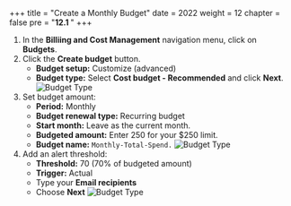 +++
title = "Create a Monthly Budget"
date = 2022
weight = 12
chapter = false
pre = "<b>12.1 </b>"
+++
1. In the **Billiing and Cost Management** navigation menu, click on **Budgets**.
2. Click the **Create budget** button.
    - **Budget setup:** Customize (advanced)
    - **Budget type:** Select **Cost budget - Recommended** and click **Next**.
![Budget Type](/images/12-Cost/12.1-MonthlyBudget/01-BudgetType.png)
3. Set budget amount:
    - **Period:** Monthly
    - **Budget renewal type:** Recurring budget
    - **Start month:** Leave as the current month.
    - **Budgeted amount:** Enter 250 for your $250 limit.
    - **Budget name:** `Monthly-Total-Spend.`
![Budget Type](/images/12-Cost/12.1-MonthlyBudget/02-BudgetAmount.png)
1. Add an alert threshold:
    - **Threshold:** 70 (70% of budgeted amount)
    - **Trigger:** Actual
    - Type your **Email recipients**
    - Choose **Next**
![Budget Type](/images/12-Cost/12.1-MonthlyBudget/03-AddAlert.png)



